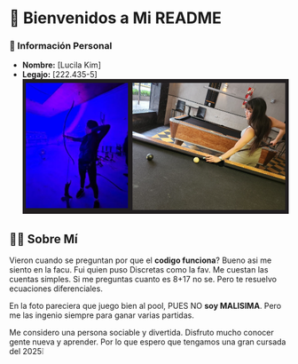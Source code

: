 # 🚀 Bienvenidos a Mi README


### 📌 Información Personal
- **Nombre:** [Lucila Kim]
- **Legajo:** [222.435-5]
 ![Mi Foto](mi_foto.png)


## 💁‍♀️​​ Sobre Mí
Vieron cuando se preguntan por que el **codigo funciona**? Bueno asi me siento en la facu. Fui quien puso Discretas como la fav. Me cuestan las cuentas simples. Si me preguntas cuanto es 8+17 no se. Pero te resuelvo ecuaciones diferenciales.

En la foto pareciera que juego bien al pool, PUES NO **soy MALISIMA**. Pero me las ingenio siempre para ganar varias partidas.

Me considero una persona sociable y divertida. Disfruto mucho conocer gente nueva y aprender. Por lo que espero que tengamos una gran cursada del 2025❕​

